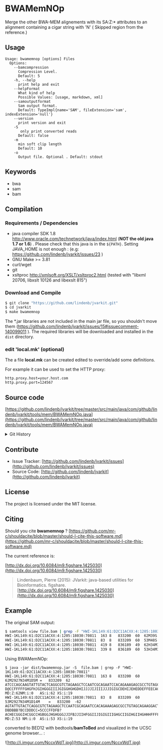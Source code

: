 # BWAMemNOp

Merge the other BWA-MEM alignements with its SA:Z:* attributes to an alignment containing a cigar string with 'N' (  Skipped region from the reference.)


## Usage

```
Usage: bwamemnop [options] Files
  Options:
    --bamcompression
      Compression Level.
      Default: 5
    -h, --help
      print help and exit
    --helpFormat
      What kind of help
      Possible Values: [usage, markdown, xml]
    --samoutputformat
      Sam output format.
      Default: TypeImpl{name='SAM', fileExtension='sam', indexExtension='null'}
    --version
      print version and exit
    -S
       only print converted reads
      Default: false
    -m
      min soft clip length
      Default: 10
    -o
      Output file. Optional . Default: stdout

```


## Keywords

 * bwa
 * sam
 * bam


## Compilation

### Requirements / Dependencies

* java compiler SDK 1.8 http://www.oracle.com/technetwork/java/index.html (**NOT the old java 1.7 or 1.6**) . Please check that this java is in the `${PATH}`. Setting JAVA_HOME is not enough : (e.g: https://github.com/lindenb/jvarkit/issues/23 )
* GNU Make >= 3.81
* curl/wget
* git
* xsltproc http://xmlsoft.org/XSLT/xsltproc2.html (tested with "libxml 20706, libxslt 10126 and libexslt 815")


### Download and Compile

```bash
$ git clone "https://github.com/lindenb/jvarkit.git"
$ cd jvarkit
$ make bwamemnop
```

The *.jar libraries are not included in the main jar file, so you shouldn't move them (https://github.com/lindenb/jvarkit/issues/15#issuecomment-140099011 ).
The required libraries will be downloaded and installed in the `dist` directory.

### edit 'local.mk' (optional)

The a file **local.mk** can be created edited to override/add some definitions.

For example it can be used to set the HTTP proxy:

```
http.proxy.host=your.host.com
http.proxy.port=124567
```
## Source code 

[https://github.com/lindenb/jvarkit/tree/master/src/main/java/com/github/lindenb/jvarkit/tools/mem/BWAMemNOp.java](https://github.com/lindenb/jvarkit/tree/master/src/main/java/com/github/lindenb/jvarkit/tools/mem/BWAMemNOp.java)


<details>
<summary>Git History</summary>

```
Fri May 19 17:10:13 2017 +0200 ; cont doc ; https://github.com/lindenb/jvarkit/commit/d2aea1eaa554d0498b197fb8fac01893b10ceb83
Wed May 3 08:14:25 2017 +0200 ; remove GetOpt ; https://github.com/lindenb/jvarkit/commit/32056bc2b0c9a20b7ae1c2216151885378bf2ab8
Fri May 23 15:00:53 2014 +0200 ; cont moving to htsjdk ; https://github.com/lindenb/jvarkit/commit/81f98e337322928b07dfcb7a4045ba2464b7afa7
Mon May 12 10:28:28 2014 +0200 ; first sed on files ; https://github.com/lindenb/jvarkit/commit/79ae202e237f53b7edb94f4326fee79b2f71b8e8
Wed Apr 30 15:37:14 2014 +0200 ; ngs file scanner ; https://github.com/lindenb/jvarkit/commit/33ad856503853ac2415cc7213642ec631b06b95d
Wed Apr 9 12:50:50 2014 +0200 ; bwa mem convert cigar to N ; https://github.com/lindenb/jvarkit/commit/dac74ffe48ee2fbf391a9e8e0056e9b8ee18babc
```

</details>

## Contribute

- Issue Tracker: [http://github.com/lindenb/jvarkit/issues](http://github.com/lindenb/jvarkit/issues)
- Source Code: [http://github.com/lindenb/jvarkit](http://github.com/lindenb/jvarkit)

## License

The project is licensed under the MIT license.

## Citing

Should you cite **bwamemnop** ? [https://github.com/mr-c/shouldacite/blob/master/should-I-cite-this-software.md](https://github.com/mr-c/shouldacite/blob/master/should-I-cite-this-software.md)

The current reference is:

[http://dx.doi.org/10.6084/m9.figshare.1425030](http://dx.doi.org/10.6084/m9.figshare.1425030)

> Lindenbaum, Pierre (2015): JVarkit: java-based utilities for Bioinformatics. figshare.
> [http://dx.doi.org/10.6084/m9.figshare.1425030](http://dx.doi.org/10.6084/m9.figshare.1425030)

## Example

The original SAM output:

```bash
$ samtools view file.bam | grep -F "HWI-1KL149:61:D2C11ACXX:4:1205:18030:70811"
HWI-1KL149:61:D2C11ACXX:4:1205:18030:70811	163	8	833200	60	62M39S	=	833209	62	ATCCCAGCAAGTATTGTACTCAGGCGTCTAGAAGCTCCAATCGCAGAATCCACAGAAAGAGCGCCTGTAGCAGAAGGACTTGATTGATGTTGAATGCAACA	D@CCFFFFFGHGFHJGIHGGGIIIJGIGGHGHGDHIJJJJIJIIIJJJIGIGCDEHIJEHEDDEFFEECACDCDDDDD@CCDDDDDDDDDDDBDDDDDD>A	NM:i:0	MD:Z:62AS:i:62	XS:i:19	SA:Z:8,836189,+,62S34M1D5M,49,1;
HWI-1KL149:61:D2C11ACXX:4:1205:18030:70811	83	8	833209	60	53M48S	=	833200	-62	AGTATTGTACTCAGGCGTCTAGAAGCTCCAATCGCAGAATCCACAGAAAGAGCGCCTGTAGCAGAAGGACTTGATTGATGTTGAATGCAACAGGGCGCCCC	DBDBBB?BCCDDDCC=5CCCFFDFB?ACHECGGGIHCGGCCHGBGGJHGHGGGJJIFBJJIIHFGGIIJIGIGIIIGHGCIIGIHGIIHGHHHFFFFFCCC	NM:i:0	MD:Z:53AS:i:53	XS:i:19	SA:Z:8,836189,-,53S34M1D14M,60,1;
HWI-1KL149:61:D2C11ACXX:4:1205:18030:70811	419	8	836189	49	62H34M1D5M	=	833209	-2929	GCCTGTAGCAGAAGGACTTGATTGATGTTGAATGCAACA	DEFFEECACDCDDDDD@CCDDDDDDDDDDDBDDDDDD>A	NM:i:1	MD:Z:34^T5	AS:i:35	XS:i:26	SA:Z:8,833200,+,62M39S,60,0;
HWI-1KL149:61:D2C11ACXX:4:1205:18030:70811	339	8	836189	60	53H34M1D14M	=	833200	-3038	GCCTGTAGCAGAAGGACTTGATTGATGTTGAATGCAACAGGGCGCCCC	JJIFBJJIIHFGGIIJIGIGIIIGHGCIIGIHGIIHGHHHFFFFFCCC	NM:i:1	MD:Z:34^A14	AS:i:41	XS:i:26	SA:Z:8,833209,-,53M48S,60,0;
```

Using BWAMemNOp:

```
$ java -jar dist/bwamemnop.jar -S  file.bam | grep -F "HWI-1KL149:61:D2C11ACXX:4:1205:18030:70811"
HWI-1KL149:61:D2C11ACXX:4:1205:18030:70811	163	8	833200	60	62M2927N34M1D5M	=	833209	62	ATCCCAGCAAGTATTGTACTCAGGCGTCTAGAAGCTCCAATCGCAGAATCCACAGAAAGAGCGCCTGTAGCAGAAGGACTTGATTGATGTTGAATGCAACA	D@CCFFFFFGHGFHJGIHGGGIIIJGIGGHGHGDHIJJJJIJIIIJJJIGIGCDEHIJEHEDDEFFEECACDCDDDDD@CCDDDDDDDDDDDBDDDDDD>A	MD:Z:62NM:i:0	AS:i:62	XS:i:19
HWI-1KL149:61:D2C11ACXX:4:1205:18030:70811	83	8	833209	60	53M2927N34M1D14M	=	833200	-62	AGTATTGTACTCAGGCGTCTAGAAGCTCCAATCGCAGAATCCACAGAAAGAGCGCCTGTAGCAGAAGGACTTGATTGATGTTGAATGCAACAGGGCGCCCC	DBDBBB?BCCDDDCC=5CCCFFDFB?ACHECGGGIHCGGCCHGBGGJHGHGGGJJIFBJJIIHFGGIIJIGIGIIIGHGCIIGIHGIIHGHHHFFFFFCCC	MD:Z:53	NM:i:0	AS:i:53	XS:i:19

```

converted to BED12 with bedtools/**bamToBed** and visualized in the UCSC genome browser... :


![http://i.imgur.com/NccxWdT.jpg](http://i.imgur.com/NccxWdT.jpg)



